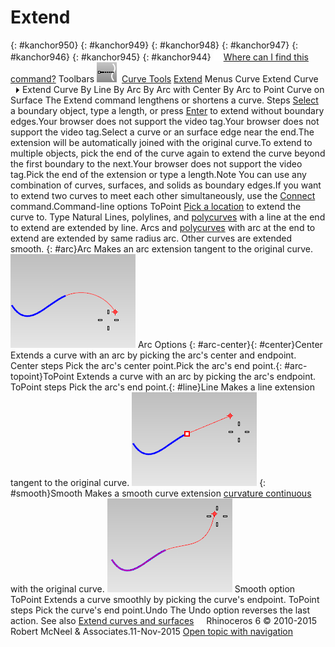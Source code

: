 ---
---


# Extend
{: #kanchor950}
{: #kanchor949}
{: #kanchor948}
{: #kanchor947}
{: #kanchor946}
{: #kanchor945}
{: #kanchor944}
 [![images/transparent.gif](images/transparent.gif)Where can I find this command?](javascript:void(0);) Toolbars
![images/extend.png](images/extend.png) [Curve Tools](curve-tools-toolbar.html)  [Extend](extend-toolbar.html) 
Menus
Curve
Extend Curve![images/menuarrow.gif](images/menuarrow.gif)
Extend Curve
By Line
By Arc
By Arc with Center
By Arc to Point
Curve on Surface
The Extend command lengthens or shortens a curve.
Steps
 [Select](select-objects.html) a boundary object, type a length, or press [Enter](enter-key.html) to extend without boundary edges.Your browser does not support the video tag.Your browser does not support the video tag.Select a curve or an surface edge near the end.The extension will be automatically joined with the original curve.To extend to multiple objects, pick the end of the curve again to extend the curve beyond the first boundary to the next.Your browser does not support the video tag.Pick the end of the extension or type a length.Note
You can use any combination of curves, surfaces, and solids as boundary edges.If you want to extend two curves to meet each other simultaneously, use the [Connect](connect.html) command.Command-line options
ToPoint
 [Pick a location](pick-location.html) to extend the curve to.
Type
Natural
Lines, polylines, and [polycurves](polycurve.html) with a line at the end to extend are extended by line.
Arcs and [polycurves](polycurve.html) with arc at the end to extend are extended by same radius arc.
Other curves are extended smooth.
{: #arc}Arc
Makes an arc extension tangent to the original curve.
![images/extendarc-001.png](images/extendarc-001.png)
Arc Options
{: #arc-center}{: #center}Center
Extends a curve with an arc by picking the arc's center and endpoint.
Center steps
Pick the arc's center point.Pick the arc's end point.{: #arc-topoint}ToPoint
Extends a curve with an arc by picking the arc's endpoint.
ToPoint steps
Pick the arc's end point.{: #line}Line
Makes a line extension tangent to the original curve.
![images/extendline-001.png](images/extendline-001.png)
{: #smooth}Smooth
Makes a smooth curve extension [curvature continuous](continuity-descriptions.html) with the original curve.
![images/extendsmooth-001.png](images/extendsmooth-001.png)
Smooth option
ToPoint
Extends a curve smoothly by picking the curve's endpoint.
ToPoint steps
Pick the curve's end point.Undo
The Undo option reverses the last action.
See also
 [Extend curves and surfaces](sak-extend.html) 
&#160;
&#160;
Rhinoceros 6 © 2010-2015 Robert McNeel &amp; Associates.11-Nov-2015
 [Open topic with navigation](extend.html) 

